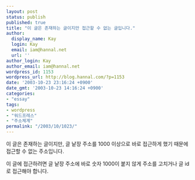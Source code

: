 ```yaml
---
layout: post
status: publish
published: true
title: "이 글은 존재하는 글이지만 접근할 수 없는 글입니다."
author:
  display_name: Kay
  login: Kay
  email: iam@hannal.net
  url: ''
author_login: Kay
author_email: iam@hannal.net
wordpress_id: 1153
wordpress_url: http://blog.hannal.com/?p=1153
date: '2003-10-23 23:16:24 +0900'
date_gmt: '2003-10-23 14:16:24 +0900'
categories:
- "essay"
tags:
- wordpress
- "워드프레스"
- "주소체계"
permalink: "/2003/10/1023/"
---
```

<p>이 글은 존재하는 글이지만, 글 낱장 주소를 1000 이상으로 바로 접근하게 했기 때문에 접근할 수 없는 주소입니다.</p>
<p>이 글에 접근하려면 글 낱장 주소에 바로 숫자 1000이 붙지 않게 주소를 고치거나 글 id 로 접근해야 합니다.</p>
